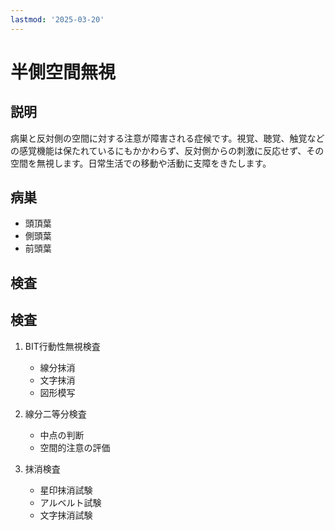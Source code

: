 ```yaml
---
lastmod: '2025-03-20'
---
```


# 半側空間無視

## 説明

病巣と反対側の空間に対する注意が障害される症候です。視覚、聴覚、触覚などの感覚機能は保たれているにもかかわらず、反対側からの刺激に反応せず、その空間を無視します。日常生活での移動や活動に支障をきたします。

## 病巣

- 頭頂葉
- 側頭葉
- 前頭葉

## 検査

## 検査

1. BIT行動性無視検査

   - 線分抹消
   - 文字抹消
   - 図形模写

2. 線分二等分検査

   - 中点の判断
   - 空間的注意の評価

3. 抹消検査
   - 星印抹消試験
   - アルベルト試験
   - 文字抹消試験
